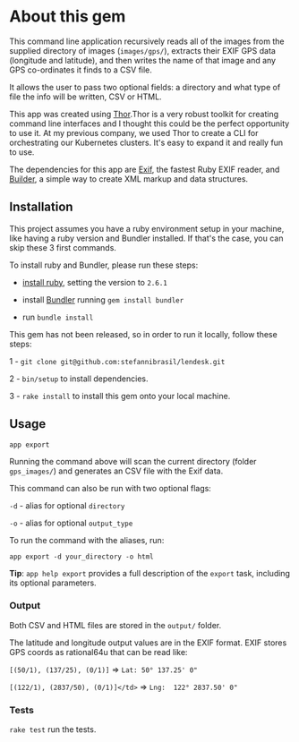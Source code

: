 # About this gem

This command line application recursively reads all of the images from the supplied directory of images (`images/gps/`), extracts their EXIF GPS data (longitude and latitude), and then writes the name of that image and any GPS co-ordinates it finds to a CSV file.

It allows the user to pass two optional fields: a directory and what type of file the info will be written, CSV or HTML.

This app was created using [Thor](http://whatisthor.com/).Thor is a very robust toolkit for creating command line interfaces and I thought this could be the perfect opportunity to use it. At my previous company, we used Thor to create a CLI for orchestrating our Kubernetes clusters. It's easy to expand it and really fun to use.

The dependencies for this app are [Exif](https://github.com/tonytonyjan/exif), the fastest Ruby EXIF reader,  and [Builder](https://github.com/jimweirich/builder), a simple way to create XML markup and data structures.

## Installation

This project assumes you have a ruby environment setup in your machine, like having a ruby version and Bundler installed. If that's the case, you can skip these 3 first commands.

To install ruby and Bundler, please run these steps:

- [install ruby](https://github.com/asdf-vm/asdf-ruby), setting the version to `2.6.1`

- install [Bundler](https://bundler.io/) running `gem install bundler`

- run `bundle install`

This gem has not been released, so in order to run it locally, follow these steps:

1 - `git clone git@github.com:stefannibrasil/lendesk.git`

2 - `bin/setup` to install dependencies.

3 - `rake install` to install this gem onto your local machine.

## Usage

`app export`

Running the command above will scan the current directory (folder `gps_images/`) and generates an CSV file with the Exif data.

This command can also be run with two optional flags:

`-d` - alias for optional `directory`

`-o` - alias for optional `output_type`

To run the command with the aliases, run:

`app export -d your_directory -o html`

**Tip**: `app help export` provides a full description of the `export` task, including its optional parameters.

### Output

Both CSV and HTML files are stored in the `output/` folder.

The latitude and longitude output values are in the EXIF format. EXIF stores GPS coords as rational64u that can be read like:

`[(50/1), (137/25), (0/1)]` => `Lat: 50° 137.25' 0"`

`[(122/1), (2837/50), (0/1)]</td>` => `Lng:  122° 2837.50' 0"`

### Tests

`rake test` run the tests.
